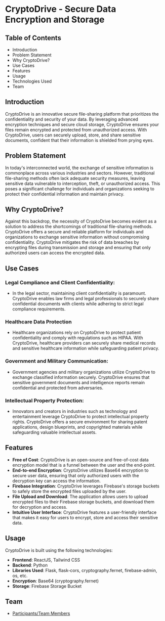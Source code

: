 # CryptoDrive - Secure Data Encryption and Storage

## Table of Contents
- Introduction
- Problem Statement
- Why CryptoDrive?
- Use Cases
- Features
- Usage
- Technologies Used
- Team

## Introduction
CryptoDrive is an innovative secure file-sharing platform that prioritizes the confidentiality and security of your data. By leveraging advanced encryption techniques and secure cloud storage, CryptoDrive ensures your files remain encrypted and protected from unauthorized access. With CryptoDrive, users can securely upload, store, and share sensitive documents, confident that their information is shielded from prying eyes.

## Problem Statement
In today's interconnected world, the exchange of sensitive information is commonplace across various industries and sectors. However, traditional file-sharing methods often lack adequate security measures, leaving sensitive data vulnerable to interception, theft, or unauthorized access. This poses a significant challenge for individuals and organizations seeking to protect their confidential information and maintain privacy.

## Why CryptoDrive?
Against this backdrop, the necessity of CryptoDrive becomes evident as a solution to address the shortcomings of traditional file-sharing methods. CryptoDrive offers a secure and reliable platform for individuals and organizations to exchange sensitive information without compromising confidentiality. CryptoDrive mitigates the risk of data breaches by encrypting files during transmission and storage and ensuring that only authorized users can access the encrypted data.

## Use Cases
### Legal Compliance and Client Confidentiality:
- In the legal sector, maintaining client confidentiality is paramount. CryptoDrive enables law firms and legal professionals to securely share confidential documents with clients while adhering to strict legal compliance requirements.

### Healthcare Data Protection
- Healthcare organizations rely on CryptoDrive to protect patient confidentiality and comply with regulations such as HIPAA. With CryptoDrive, healthcare providers can securely share medical records and sensitive healthcare information while safeguarding patient privacy.

### Government and Military Communication:
- Government agencies and military organizations utilize CryptoDrive to exchange classified information securely. CryptoDrive ensures that sensitive government documents and intelligence reports remain confidential and protected from adversaries.

### Intellectual Property Protection:
- Innovators and creators in industries such as technology and entertainment leverage CryptoDrive to protect intellectual property rights. CryptoDrive offers a secure environment for sharing patent applications, design blueprints, and copyrighted materials while safeguarding valuable intellectual assets.

## Features
- **Free of Cost**: CryptoDrive is an open-source and free-of-cost data encryption model that is a funnel between the user and the end-point.
- **End-to-end Encryption**: CryptoDrive utilizes Base64 encryption to secure user data, ensuring that only authorized users with the decryption key can access the information.
- **Firebase Integration**: CryptoDrive leverages Firebase's storage buckets to safely store the encrypted files uploaded by the user.
- **File Upload and Download**: The application allows users to upload encrypted files to their Firebase storage buckets, and download them for decryption and access.
- **Intuitive User Interface**: CryptoDrive features a user-friendly interface that makes it easy for users to encrypt, store and access their sensitive data.

## Usage
CryptoDrive is built using the following technologies:
- **Frontend**: ReactJS, Tailwind CSS
- **Backend**: Python
- **Libraries Used**: Flask, flask-cors, cryptography.fernet, firebase-admin, os, etc.
- **Encryption**: Base64 (cryptography.fernet)
- **Storage**: Firebase Storage Bucket

## Team 
- [Participants/Team Members](https://github.com/Sharjeel-Afridi/CryptoDrive/blob/main/PARTICIPANTS.md)
